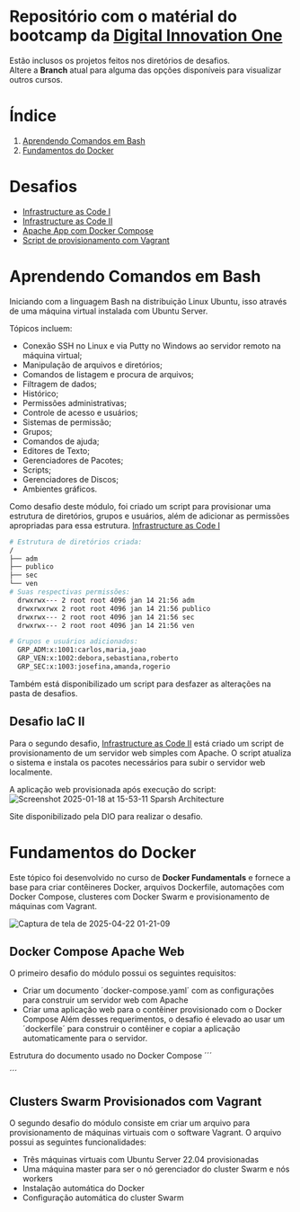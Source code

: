 # Repositório com o matérial do bootcamp da [Digital Innovation One](https://web.dio.me)
Estão inclusos os projetos feitos nos diretórios de desafios. <br>
Altere a **Branch** atual para alguma das opções disponíveis para visualizar outros cursos.

# Índice
1. [Aprendendo Comandos em Bash](https://github.com/Gabryel-Barboza/DIO/tree/Bash#aprendendo-comando-em-bash)
2. [Fundamentos do Docker](https://github.com/Gabryel-Barboza/DIO/tree/Bash#fundamentos-do-docker)

# Desafios
* [Infrastructure as Code I](https://github.com/Gabryel-Barboza/DIO/blob/Bash/Linux/Desafios/iac-1.sh)
* [Infrastructure as Code II](https://github.com/Gabryel-Barboza/DIO/blob/Bash/Linux/Desafios/iac-2.sh)
* [Apache App com Docker Compose](https://github.com/Gabryel-Barboza/DIO/tree/Bash/docker_fundamentals/Desafios/docker-compose-web-app)
* [Script de provisionamento com Vagrant](https://github.com/Gabryel-Barboza/DIO/tree/Bash/docker_fundamentals/Desafios/vagrant-vm-provision)

# Aprendendo Comandos em Bash
Iniciando com a linguagem Bash na distribuição Linux Ubuntu, isso através de uma máquina virtual instalada com Ubuntu Server.

Tópicos incluem:
* Conexão SSH no Linux e via Putty no Windows ao servidor remoto na máquina virtual;
* Manipulação de arquivos e diretórios;
* Comandos de listagem e procura de arquivos;
* Filtragem de dados;
* Histórico;
* Permissões administrativas;
* Controle de acesso e usuários;
* Sistemas de permissão;
* Grupos;
* Comandos de ajuda;
* Editores de Texto;
* Gerenciadores de Pacotes;
* Scripts;
* Gerenciadores de Discos;
* Ambientes gráficos.

Como desafio deste módulo, foi criado um script para provisionar uma estrutura de diretórios, grupos e usuários, além de adicionar as permissões apropriadas 
para essa estrutura. [Infrastructure as Code I](https://github.com/Gabryel-Barboza/DIO/blob/Bash/Linux/Desafios/iac-1.sh)
```bash
# Estrutura de diretórios criada:
/
├── adm
├── publico
├── sec
└── ven
# Suas respectivas permissões:
  drwxrwx--- 2 root root 4096 jan 14 21:56 adm
  drwxrwxrwx 2 root root 4096 jan 14 21:56 publico
  drwxrwx--- 2 root root 4096 jan 14 21:56 sec
  drwxrwx--- 2 root root 4096 jan 14 21:56 ven

# Grupos e usuários adicionados:
  GRP_ADM:x:1001:carlos,maria,joao
  GRP_VEN:x:1002:debora,sebastiana,roberto
  GRP_SEC:x:1003:josefina,amanda,rogerio
```
Também está disponibilizado um script para desfazer as alterações na pasta de desafios.

## Desafio IaC II
Para o segundo desafio, [Infrastructure as Code II](https://github.com/Gabryel-Barboza/DIO/blob/Bash/Linux/Desafios/iac-2.sh) está criado um script de provisionamento de um servidor web simples com Apache. O script atualiza o sistema e instala os pacotes necessários para
subir o servidor web localmente.

A aplicação web provisionada após execução do script:
![Screenshot 2025-01-18 at 15-53-11 Sparsh Architecture](https://github.com/user-attachments/assets/50700e6b-507e-42fb-a701-55eb8c865250) <br>

Site disponibilizado pela DIO para realizar o desafio.

# Fundamentos do Docker
Este tópico foi desenvolvido no curso de **Docker Fundamentals** e fornece a base para criar contêineres Docker, arquivos Dockerfile, automações com Docker Compose, clusteres com Docker Swarm e provisionamento de máquinas com Vagrant.

![Captura de tela de 2025-04-22 01-21-09](https://github.com/user-attachments/assets/b460cf82-186d-416c-9f1f-2f506b72a059)

## Docker Compose Apache Web
O primeiro desafio do módulo possui os seguintes requisitos:
* Criar um documento ´docker-compose.yaml´ com as configurações para construir um servidor web com Apache
* Criar uma aplicação web para o contêiner provisionado com o Docker Compose
Além desses requerimentos, o desafio é elevado ao usar um ´dockerfile´ para construir o contêiner e copiar a aplicação automaticamente para o servidor.

Estrutura do documento usado no Docker Compose
´´´

´´´
## Clusters Swarm Provisionados com Vagrant
O segundo desafio do módulo consiste em criar um arquivo para provisionamento de máquinas virtuais com o software Vagrant. O arquivo possui as seguintes funcionalidades:
* Três máquinas virtuais com Ubuntu Server 22.04 provisionadas
* Uma máquina master para ser o nó gerenciador do cluster Swarm e nós workers
* Instalação automática do Docker
* Configuração automática do cluster Swarm
